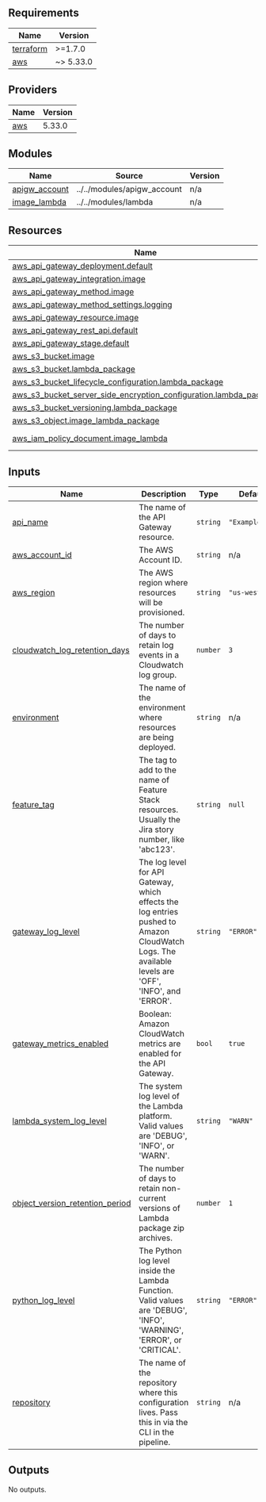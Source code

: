 <!-- BEGIN_TF_DOCS -->
## Requirements

| Name | Version |
|------|---------|
| <a name="requirement_terraform"></a> [terraform](#requirement\_terraform) | >=1.7.0 |
| <a name="requirement_aws"></a> [aws](#requirement\_aws) | ~> 5.33.0 |

## Providers

| Name | Version |
|------|---------|
| <a name="provider_aws"></a> [aws](#provider\_aws) | 5.33.0 |

## Modules

| Name | Source | Version |
|------|--------|---------|
| <a name="module_apigw_account"></a> [apigw\_account](#module\_apigw\_account) | ../../modules/apigw_account | n/a |
| <a name="module_image_lambda"></a> [image\_lambda](#module\_image\_lambda) | ../../modules/lambda | n/a |

## Resources

| Name | Type |
|------|------|
| [aws_api_gateway_deployment.default](https://registry.terraform.io/providers/hashicorp/aws/latest/docs/resources/api_gateway_deployment) | resource |
| [aws_api_gateway_integration.image](https://registry.terraform.io/providers/hashicorp/aws/latest/docs/resources/api_gateway_integration) | resource |
| [aws_api_gateway_method.image](https://registry.terraform.io/providers/hashicorp/aws/latest/docs/resources/api_gateway_method) | resource |
| [aws_api_gateway_method_settings.logging](https://registry.terraform.io/providers/hashicorp/aws/latest/docs/resources/api_gateway_method_settings) | resource |
| [aws_api_gateway_resource.image](https://registry.terraform.io/providers/hashicorp/aws/latest/docs/resources/api_gateway_resource) | resource |
| [aws_api_gateway_rest_api.default](https://registry.terraform.io/providers/hashicorp/aws/latest/docs/resources/api_gateway_rest_api) | resource |
| [aws_api_gateway_stage.default](https://registry.terraform.io/providers/hashicorp/aws/latest/docs/resources/api_gateway_stage) | resource |
| [aws_s3_bucket.image](https://registry.terraform.io/providers/hashicorp/aws/latest/docs/resources/s3_bucket) | resource |
| [aws_s3_bucket.lambda_package](https://registry.terraform.io/providers/hashicorp/aws/latest/docs/resources/s3_bucket) | resource |
| [aws_s3_bucket_lifecycle_configuration.lambda_package](https://registry.terraform.io/providers/hashicorp/aws/latest/docs/resources/s3_bucket_lifecycle_configuration) | resource |
| [aws_s3_bucket_server_side_encryption_configuration.lambda_package](https://registry.terraform.io/providers/hashicorp/aws/latest/docs/resources/s3_bucket_server_side_encryption_configuration) | resource |
| [aws_s3_bucket_versioning.lambda_package](https://registry.terraform.io/providers/hashicorp/aws/latest/docs/resources/s3_bucket_versioning) | resource |
| [aws_s3_object.image_lambda_package](https://registry.terraform.io/providers/hashicorp/aws/latest/docs/resources/s3_object) | resource |
| [aws_iam_policy_document.image_lambda](https://registry.terraform.io/providers/hashicorp/aws/latest/docs/data-sources/iam_policy_document) | data source |

## Inputs

| Name | Description | Type | Default | Required |
|------|-------------|------|---------|:--------:|
| <a name="input_api_name"></a> [api\_name](#input\_api\_name) | The name of the API Gateway resource. | `string` | `"ExampleAPI"` | no |
| <a name="input_aws_account_id"></a> [aws\_account\_id](#input\_aws\_account\_id) | The AWS Account ID. | `string` | n/a | yes |
| <a name="input_aws_region"></a> [aws\_region](#input\_aws\_region) | The AWS region where resources will be provisioned. | `string` | `"us-west-2"` | no |
| <a name="input_cloudwatch_log_retention_days"></a> [cloudwatch\_log\_retention\_days](#input\_cloudwatch\_log\_retention\_days) | The number of days to retain log events in a Cloudwatch log group. | `number` | `3` | no |
| <a name="input_environment"></a> [environment](#input\_environment) | The name of the environment where resources are being deployed. | `string` | n/a | yes |
| <a name="input_feature_tag"></a> [feature\_tag](#input\_feature\_tag) | The tag to add to the name of Feature Stack resources. Usually the Jira story number, like 'abc123'. | `string` | `null` | no |
| <a name="input_gateway_log_level"></a> [gateway\_log\_level](#input\_gateway\_log\_level) | The log level for API Gateway, which effects the log entries pushed to Amazon CloudWatch Logs. The available levels are 'OFF', 'INFO', and 'ERROR'. | `string` | `"ERROR"` | no |
| <a name="input_gateway_metrics_enabled"></a> [gateway\_metrics\_enabled](#input\_gateway\_metrics\_enabled) | Boolean: Amazon CloudWatch metrics are enabled for the API Gateway. | `bool` | `true` | no |
| <a name="input_lambda_system_log_level"></a> [lambda\_system\_log\_level](#input\_lambda\_system\_log\_level) | The system log level of the Lambda platform. Valid values are 'DEBUG', 'INFO', or 'WARN'. | `string` | `"WARN"` | no |
| <a name="input_object_version_retention_period"></a> [object\_version\_retention\_period](#input\_object\_version\_retention\_period) | The number of days to retain non-current versions of Lambda package zip archives. | `number` | `1` | no |
| <a name="input_python_log_level"></a> [python\_log\_level](#input\_python\_log\_level) | The Python log level inside the Lambda Function. Valid values are 'DEBUG', 'INFO', 'WARNING', 'ERROR', or 'CRITICAL'. | `string` | `"ERROR"` | no |
| <a name="input_repository"></a> [repository](#input\_repository) | The name of the repository where this configuration lives. Pass this in via the CLI in the pipeline. | `string` | n/a | yes |

## Outputs

No outputs.
<!-- END_TF_DOCS -->